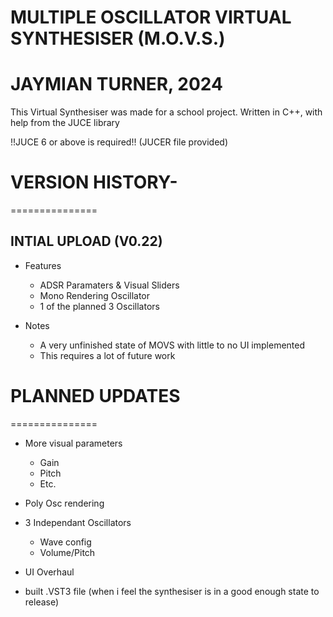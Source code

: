 # MULTIPLE OSCILLATOR VIRTUAL SYNTHESISER (M.O.V.S.)
JAYMIAN TURNER, 2024
===============

This Virtual Synthesiser was made for a school project.
Written in C++, with help from the JUCE library

!!JUCE 6 or above is required!! (JUCER file provided)

# VERSION HISTORY-
===============

INTIAL UPLOAD (V0.22)
---
- Features
    - ADSR Paramaters & Visual Sliders
    - Mono Rendering Oscillator
    - 1 of the planned 3 Oscillators

- Notes
    - A very unfinished state of MOVS with little to no UI implemented
    - This requires a lot of future work

# PLANNED UPDATES
===============

- More visual parameters
    - Gain
    - Pitch
    - Etc.

- Poly Osc rendering

- 3 Independant Oscillators
    - Wave config
    - Volume/Pitch

- UI Overhaul

- built .VST3 file (when i feel the synthesiser is in a good enough state to release)